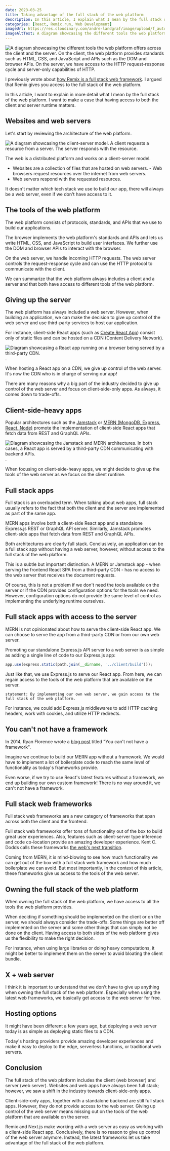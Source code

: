 ```yaml
---
date: 2023-03-25
title: Taking advantage of the full stack of the web platform
description: In this article, I explain what I mean by the full stack of the web platform and why having access to both the client and server runtime matters.
categories: [React, Remix.run, Web Development]
imageUrl: https://res.cloudinary.com/andre-landgraf/image/upload/f_auto,q_auto/v1679795914/andrelandgraf.dev/full-stack-of-web-platform_ykh5pg.png
imageAltText: A diagram showcasing the different tools the web platform offers across the client and the server. On the client, the web platform provides standards such as HTML, CSS, and JavaScript and APIs such as the DOM and browser APIs. On the server, we have access to the HTTP request-response cycle and server-only capabilities of HTTP.
---
```


![A diagram showcasing the different tools the web platform offers across the client and the server. On the client, the web platform provides standards such as HTML, CSS, and JavaScript and APIs such as the DOM and browser APIs. On the server, we have access to the HTTP request-response cycle and server-only capabilities of HTTP.](https://res.cloudinary.com/andre-landgraf/image/upload/v1679795914/andrelandgraf.dev/full-stack-of-web-platform_ykh5pg.png)

I previously wrote about [how Remix is a full stack web framework](blog/2022-07-16_why_remix_is_not_a_react_framework_but_a_full_stack_web_framework). I argued that Remix gives you access to the full stack of the web platform.

In this article, I want to explain in more detail what I mean by the full stack of the web platform. I want to make a case that having access to both the client and server runtime matters.

## Websites and web servers

Let's start by reviewing the architecture of the web platform.

![A diagram showcasing the client-server model. A client requests a resource from a server. The server responds with the resource.](https://res.cloudinary.com/andre-landgraf/image/upload/f_auto,q_auto/v1679795190/andrelandgraf.dev/client-server-model_rotjin.png)

The web is a distributed platform and works on a client-server model.

- Websites are a collection of files that are hosted on web servers. - Web browsers request resources over the internet from web servers.
- Web servers respond with the requested resources.

It doesn't matter which tech stack we use to build our app, there will always be a web server, even if we don't have access to it.

## The tools of the web platform

The web platform consists of protocols, standards, and APIs that we use to build our applications.

The browser implements the web platform's standards and APIs and lets us write HTML, CSS, and JavaScript to build user interfaces. We further use the DOM and browser APIs to interact with the browser.

On the web server, we handle incoming HTTP requests. The web server controls the request-response cycle and can use the HTTP protocol to communicate with the client.

We can summarize that the web platform always includes a client and a server and that both have access to different tools of the web platform.

## Giving up the server

The web platform has always included a web server. However, when building an application, we can make the decision to give up control of the web server and use third-party services to host our application.

For instance, client-side React apps (such as [Create React App](https://create-react-app.dev/)) consist only of static files and can be hosted on a CDN (Content Delivery Network).

![Diagram showcasing a React app running on a browser being served by a third-party CDN.](https://res.cloudinary.com/andre-landgraf/image/upload/f_auto,q_auto/v1679799531/andrelandgraf.dev/client-side-react-via-cdn_eidpxt.png).

When hosting a React app on a CDN, we give up control of the web server. It's now the CDN who is in charge of serving our app!

There are many reasons why a big part of the industry decided to give up control of the web server and focus on client-side-only apps. As always, it comes down to trade-offs.

## Client-side-heavy apps

Popular architectures such as the [Jamstack](https://jamstack.org/) or [MERN (MongoDB, Express, React, Node)](https://www.mongodb.com/mern-stack) promote the implementation of client-side React apps that fetch data from REST and GraphQL APIs.

![Diagram showcasing the Jamstack and MERN architectures. In both cases, a React app is served by a third-party CDN communicating with backend APIs.](https://res.cloudinary.com/andre-landgraf/image/upload/f_auto,q_auto/v1679797361/andrelandgraf.dev/jamstack-and-mern_mmtkqy.png).

When focusing on client-side-heavy apps, we might decide to give up the tools of the web server as we focus on the client runtime.

## Full stack apps

Full stack is an overloaded term. When talking about web apps, full stack usually refers to the fact that both the client and the server are implemented as part of the same app.

MERN apps involve both a client-side React app and a standalone Express.js REST or GraphQL API server. Similarly, Jamstack promotes client-side apps that fetch data from REST and GraphQL APIs.

Both architectures are clearly full stack. Conclusively, an application can be a full stack app without having a web server, however, without access to the full stack of the web platform.

This is a subtle but important distinction. A MERN or Jamstack app - when serving the frontend React SPA from a third-party CDN - has no access to the web server that receives the document requests.

Of course, this is not a problem if we don't need the tools available on the server or if the CDN provides configuration options for the tools we need. However, configuration options do not provide the same level of control as implementing the underlying runtime ourselves.

## Full stack apps with access to the server

MERN is not opinionated about how to serve the client-side React app. We can choose to serve the app from a third-party CDN or from our own web server.

Promoting our standalone Express.js API server to a web server is as simple as adding a single line of code to our Express.js app:

```javascript
app.use(express.static(path.join(__dirname, '../client/build')));
```

Just like that, we use Express.js to serve our React app. From here, we can regain access to the tools of the web platform that are available on the server.

`statement: By implementing our own web server, we gain access to the full stack of the web platform.`

For instance, we could add Express.js middlewares to add HTTP caching headers, work with cookies, and utilize HTTP redirects.

## You can't not have a framework

In 2014, Ryan Florence wrote a [blog post](https://blog.ryanflorence.com/you-cant-not-have-a-framework.html) titled "You can't not have a framework".

Imagine we continue to build our MERN app without a framework. We would have to implement a lot of boilerplate code to reach the same level of functionality as today's frameworks provide.

Even worse, if we try to use React's latest features without a framework, we end up building our own custom framework! There is no way around it, we can't not have a framework.

## Full stack web frameworks

Full stack web frameworks are a new category of frameworks that span across both the client and the frontend.

Full stack web frameworks offer tons of functionality out of the box to build great user experiences. Also, features such as client-server type inference and code co-location provide an amazing developer experience. Kent C. Dodds calls these frameworks [the web's next transition](https://www.epicweb.dev/the-webs-next-transition).

Coming from MERN, it is mind-blowing to see how much functionality we can get out of the box with a full stack web framework and how much boilerplate we can avoid. But most importantly, in the context of this article, these frameworks give us access to the tools of the web server.

## Owning the full stack of the web platform

When owning the full stack of the web platform, we have access to all the tools the web platform provides.

When deciding if something should be implemented on the client or on the server, we should always consider the trade-offs. Some things are better off implemented on the server and some other things that can simply not be done on the client. Having access to both sides of the web platform gives us the flexibility to make the right decision.

For instance, when using large libraries or doing heavy computations, it might be better to implement them on the server to avoid bloating the client bundle.

## X + web server

I think it is important to understand that we don't have to give up anything when owning the full stack of the web platform. Especially when using the latest web frameworks, we basically get access to the web server for free.

## Hosting options

It might have been different a few years ago, but deploying a web server today is as simple as deploying static files to a CDN.

Today's hosting providers provide amazing developer experiences and make it easy to deploy to the edge, serverless functions, or traditional web servers.

## Conclusion

The full stack of the web platform includes the client (web browser) and server (web server). Websites and web apps have always been full stack; however, we saw a shift in the industry towards client-side-only apps.

Client-side-only apps, together with a standalone backend are still full stack apps. However, they do not provide access to the web server. Giving up control of the web server means missing out on the tools of the web platform that are available on the server.

Remix and Next.js make working with a web server as easy as working with a client-side React app. Conclusively, there is no reason to give up control of the web server anymore. Instead, the latest frameworks let us take advantage of the full stack of the web platform.
